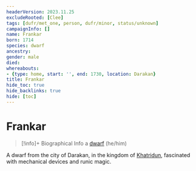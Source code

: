 ```yaml
---
headerVersion: 2023.11.25
excludeRooted: [Clee]
tags: [dufr/met_one, person, dufr/minor, status/unknown]
campaignInfo: []
name: Frankar
born: 1714
species: dwarf
ancestry:
gender: male
died:
whereabouts:
- {type: home, start: '', end: 1730, location: Darakan}
title: Frankar
hide_toc: true
hide_backlinks: true
hide: [toc]
---
```

# Frankar
>[!info]+ Biographical Info
> a [dwarf](<../../species/children-of-the-embodied-gods/dwarves/dwarves.md>) (he/him)
> 
>> 

A dwarf from the city of Darakan, in the kingdom of [Khatridun](<../../gazetteer/sentinel-range/dwarven-kingdoms/khatridun.md>), fascinated with mechanical devices and runic magic. 

